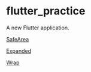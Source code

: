 # flutter_practice

A new Flutter application.


[SafeArea](https://github.com/Wisdozzh/flutter_practice/blob/master/markdown/SafeArea.md)

[Expanded](https://github.com/Wisdozzh/flutter_practice/blob/master/markdown/Expanded.md)

[Wrap](https://github.com/Wisdozzh/flutter_practice/blob/master/markdown/Wrap.md)


